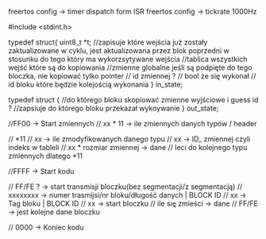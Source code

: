 freertos config -> timer dispatch form ISR
freertos config -> tickrate 1000Hz


#include <stdint.h>


typedef struct{
    uint8_t *t; //zapisuje które wejścia już zostały zaktualizowane w cyklu, jest aktualizowana przez blok poprzedni w stosunku do tego który ma wykorzsytywane wejścia
    //tablica wszystkich wejść które są do kopiowania
    //zmienne globalne jeśli są podpięte do tego bloczka, nie kopiować tylko pointer
    // id zmiennej ?
    // bool że się wykonał 
    // id bloku które będzie kolejością wykonania
} in_state;

typedef struct 
{
    //do którego bloku skopiować zmienne wyjściowe i guess id ?
    //zapsiuje do którego bloku przekazał wykoywanie 
} out_state;

//FF00 -> Start zmiennych
// xx * 11 -> ile zmiennych danych typów / header


// *11
// xx -> ile zmodyfikowanych danego typu 
// xx -> ID_ zmiennej czyli indeks w tableli
// xx * rozmiar zmiennej -> dane
// leci do kolejnego typu zmiennych dlatego *11

//FFFF -> Start kodu

// FF/FE ? -> start transmisji bloczku(bez segmentacji/z segmentacją)
// xxxxxxxx -> numer trasmijsi/nr bloku/długość danych | BLOCK ID
// xx -> Tag bloku                  | BLOCK ID
// xx -> start bloczku
// ile się zmieści -> dane
// FF/FE -> jest kolejne dane bloczku

// 0000 -> Koniec kodu